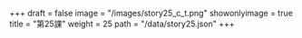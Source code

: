 +++
draft = false 
image = "/images/story25_c_t.png" 
showonlyimage = true 
title = "第25課" 
weight = 25 
path = "/data/story25.json" 
+++
